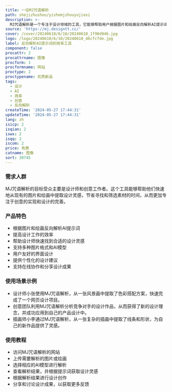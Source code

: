 ```yaml
---
title: 一设MJ咒语解析
path: shejizhushou/yishemjzhouyujiexi
description: >-
  MJ咒语解析是一个专注于设计领域的工具，它能够帮助用户根据图片和绘画反向解析AI提示词，从而提高设计工作的效率和质量。该工具的背景信息表明，它是由一群对AI技术在设计领域应用充满热情的开发者所创建，旨在解决设计师在创作过程中遇到的提示词难题。
source: 'https://mj.designtt.cc/'
cover: /cover/20240610/6/10/20240610_1f90d946.jpg
logo: /logo/20240610/6/10/20240610_46cfcfde.jpg
label: 反向解析AI提示词的效率工具
component: false
procattr: 2
procattrname: 图像
procform: 1
procformname: 网站
proctype: 2
proctypename: 优质新品
tags:
  - 设计
  - AI
  - 效率
  - 创意
  - 反向解析
createTime: '2024-05-27 17:44:31'
updateTime: '2024-05-27 17:44:31'
lang: zh
isicp: 2
isqian: 2
iswx: 2
isqq: 2
iscom: 2
price: 免费
catname: 图像
sort: 30745
---
```




### 需求人群
MJ咒语解析的目标受众主要是设计师和创意工作者。这个工具能够帮助他们快速地从现有的图片和绘画中提取设计灵感，节省寻找和筛选素材的时间，从而更加专注于创意的实现和设计的完善。

### 产品特色
* 根据图片和绘画反向解析AI提示词
* 提高设计工作的效率
* 帮助设计师快速找到合适的设计灵感
* 支持多种图片格式和AI模型
* 用户友好的界面设计
* 提供个性化的设计建议
* 支持在线协作和分享设计成果

### 使用场景示例
* 设计师小张使用MJ咒语解析，从一张风景画中提取了色彩搭配方案，快速完成了一个网页设计项目。
* 创意团队利用MJ咒语解析分析竞争对手的设计作品，从而获得了新的设计理念，并成功应用到自己的产品设计中。
* 插画师小李通过MJ咒语解析，从一张复杂的插画中提取了线条和形状，为自己的新作品提供了灵感。

### 使用教程
* 访问MJ咒语解析的网站
* 上传需要解析的图片或绘画
* 选择相应的AI模型进行解析
* 查看解析结果，并根据提示词获取设计灵感
* 根据解析结果进行设计创作
* 分享和讨论设计成果，以获取更多反馈

  
